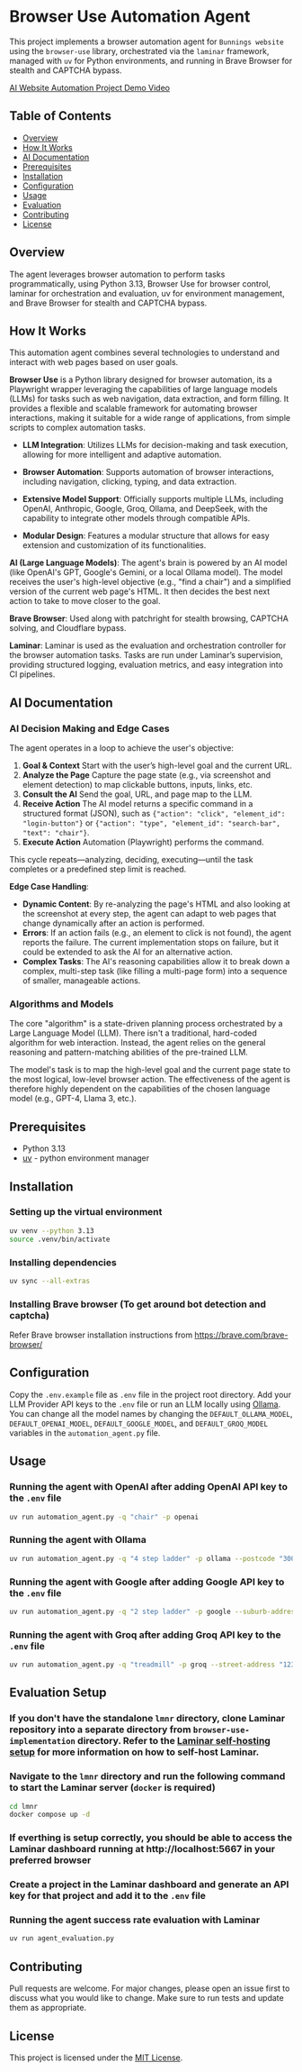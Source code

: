 # Browser Use Automation Agent

This project implements a browser automation agent for `Bunnings website` using the `browser-use` library, orchestrated via the `laminar` framework, managed with `uv` for Python environments, and running in Brave Browser for stealth and CAPTCHA bypass.

[AI Website Automation Project Demo Video](https://www.loom.com/share/9469c70441aa49778e2aae779c4367bc?sid=4a853ef7-ca68-4ed7-90ec-c138cb912a12)

## Table of Contents

- [Overview](#overview)
- [How It Works](#how-it-works)
- [AI Documentation](#ai-documentation)
- [Prerequisites](#prerequisites)
- [Installation](#installation)
- [Configuration](#configuration)
- [Usage](#usage)
- [Evaluation](#evaluation)
- [Contributing](#contributing)
- [License](#license)

## Overview

The agent leverages browser automation to perform tasks programmatically, using Python 3.13, Browser Use for browser control, laminar for orchestration and evaluation, uv for environment management, and Brave Browser for stealth and CAPTCHA bypass.

## How It Works

This automation agent combines several technologies to understand and interact with web pages based on user goals.

**Browser Use** is a Python library designed for browser automation, its a Playwright wrapper leveraging the capabilities of large language models (LLMs) for tasks such as web navigation, data extraction, and form filling. It provides a flexible and scalable framework for automating browser interactions, making it suitable for a wide range of applications, from simple scripts to complex automation tasks.

- **LLM Integration**: Utilizes LLMs for decision-making and task execution, allowing for more intelligent and adaptive automation.

- **Browser Automation**: Supports automation of browser interactions, including navigation, clicking, typing, and data extraction.

- **Extensive Model Support**: Officially supports multiple LLMs, including OpenAI, Anthropic, Google, Groq, Ollama, and DeepSeek, with the capability to integrate other models through compatible APIs.

- **Modular Design**: Features a modular structure that allows for easy extension and customization of its functionalities.

**AI (Large Language Models)**: The agent's brain is powered by an AI model (like OpenAI's GPT, Google's Gemini, or a local Ollama model). The model receives the user's high-level objective (e.g., "find a chair") and a simplified version of the current web page's HTML. It then decides the best next action to take to move closer to the goal.

**Brave Browser**: Used along with patchright for stealth browsing, CAPTCHA solving, and Cloudflare bypass.

**Laminar**: Laminar is used as the evaluation and orchestration controller for the browser automation tasks. Tasks are run under Laminar’s supervision, providing structured logging, evaluation metrics, and easy integration into CI pipelines.

## AI Documentation

### AI Decision Making and Edge Cases

The agent operates in a loop to achieve the user's objective:

1. **Goal & Context**
   Start with the user’s high-level goal and the current URL.
2. **Analyze the Page**
   Capture the page state (e.g., via screenshot and element detection) to map clickable buttons, inputs, links, etc.
3. **Consult the AI**
   Send the goal, URL, and page map to the LLM.
4. **Receive Action**
   The AI model returns a specific command in a structured format (JSON), such as `{"action": "click", "element_id": "login-button"}` or `{"action": "type", "element_id": "search-bar", "text": "chair"}`.
5. **Execute Action**
   Automation (Playwright) performs the command.

This cycle repeats—analyzing, deciding, executing—until the task completes or a predefined step limit is reached.

**Edge Case Handling**:

- **Dynamic Content**: By re-analyzing the page's HTML and also looking at the screenshot at every step, the agent can adapt to web pages that change dynamically after an action is performed.
- **Errors**: If an action fails (e.g., an element to click is not found), the agent reports the failure. The current implementation stops on failure, but it could be extended to ask the AI for an alternative action.
- **Complex Tasks**: The AI's reasoning capabilities allow it to break down a complex, multi-step task (like filling a multi-page form) into a sequence of smaller, manageable actions.

### Algorithms and Models

The core "algorithm" is a state-driven planning process orchestrated by a Large Language Model (LLM). There isn't a traditional, hard-coded algorithm for web interaction. Instead, the agent relies on the general reasoning and pattern-matching abilities of the pre-trained LLM.

The model's task is to map the high-level goal and the current page state to the most logical, low-level browser action. The effectiveness of the agent is therefore highly dependent on the capabilities of the chosen language model (e.g., GPT-4, Llama 3, etc.).

## Prerequisites

- Python 3.13
- [uv](https://docs.astral.sh/uv/getting-started/installation/) - python environment manager

## Installation

### Setting up the virtual environment

```bash
uv venv --python 3.13
source .venv/bin/activate
```

### Installing dependencies

```bash
uv sync --all-extras
```

### Installing Brave browser (To get around bot detection and captcha)

Refer Brave browser installation instructions from https://brave.com/brave-browser/

## Configuration

Copy the `.env.example` file as `.env` file in the project root directory. Add your LLM Provider API keys to the `.env` file or run an LLM locally using [Ollama](https://ollama.com/). You can change all the model names by changing the `DEFAULT_OLLAMA_MODEL`, `DEFAULT_OPENAI_MODEL`, `DEFAULT_GOOGLE_MODEL`, and `DEFAULT_GROQ_MODEL` variables in the `automation_agent.py` file.

## Usage

### Running the agent with OpenAI after adding OpenAI API key to the `.env` file

```bash
uv run automation_agent.py -q "chair" -p openai
```

### Running the agent with Ollama

```bash
uv run automation_agent.py -q "4 step ladder" -p ollama --postcode "3000"
```

### Running the agent with Google after adding Google API key to the `.env` file

```bash
uv run automation_agent.py -q "2 step ladder" -p google --suburb-address "Anytown"
```

### Running the agent with Groq after adding Groq API key to the `.env` file

```bash
uv run automation_agent.py -q "treadmill" -p groq --street-address "123 Main St" --unit "Apt 4B" --suburb-address "Anytown" --state "VIC" --postcode "3000"
```

## Evaluation Setup

### If you don't have the standalone `lmnr` directory, clone Laminar repository into a separate directory from `browser-use-implementation` directory. Refer to the [Laminar self-hosting setup](https://docs.lmnr.ai/self-hosting/setup) for more information on how to self-host Laminar.

### Navigate to the `lmnr` directory and run the following command to start the Laminar server (`docker` is required)

```bash
cd lmnr
docker compose up -d
```

### If everthing is setup correctly, you should be able to access the Laminar dashboard running at http://localhost:5667 in your preferred browser

### Create a project in the Laminar dashboard and generate an API key for that project and add it to the `.env` file

### Running the agent success rate evaluation with Laminar

```bash
uv run agent_evaluation.py
```

## Contributing

Pull requests are welcome. For major changes, please open an issue first to discuss what you would like to change.
Make sure to run tests and update them as appropriate.

## License

This project is licensed under the [MIT License](https://choosealicense.com/licenses/mit/).
